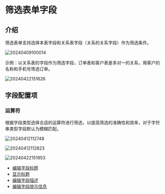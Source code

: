 # 筛选表单字段

## 介绍

筛选表单支持选择本表字段和关系表字段（关系的关系字段）作为筛选条件。

![20240409100014](https://nocobase-docs.oss-cn-beijing.aliyuncs.com/20240409100014.png)


示例：以关系表的字段作为筛选字段，订单表和客户表是多对一的关系，用客户的名称和手机号筛选订单。

![20240422151626](https://nocobase-docs.oss-cn-beijing.aliyuncs.com/20240422151626.png)

## 字段配置项

### 运算符

根据字段类型选择合适的运算符进行筛选，以提高筛选的准确性和效率，对于字符串类型字段默认为模糊匹配。

![20240412112748](https://nocobase-docs.oss-cn-beijing.aliyuncs.com/20240412112748.png)

![20240412112823](https://nocobase-docs.oss-cn-beijing.aliyuncs.com/20240412112823.png)

![20240422151953](https://nocobase-docs.oss-cn-beijing.aliyuncs.com/20240422151953.png)

- [编辑字段标题](/handbook/ui/fields/field-settings/edit-title)
- [显示标题](/handbook/ui/fields/field-settings/display-title)
- [编辑字段描述](/handbook/ui/fields/field-settings/edit-description)
- [编辑字段提示信息](/handbook/ui/fields/field-settings/edit-tooltip)

